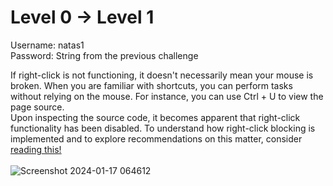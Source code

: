 # Level 0 -> Level 1 <br>
Username: natas1 <br>
Password: String from the previous challenge <br> 

If right-click is not functioning, it doesn't necessarily mean your mouse is broken. When you are familiar with shortcuts, you can perform tasks without relying on the mouse. For instance, you can use Ctrl + U to view the page source. <br>
Upon inspecting the source code, it becomes apparent that right-click functionality has been disabled. To understand how right-click blocking is implemented and to explore recommendations on this matter, consider <a href="https://stackoverflow.com/questions/737022/how-do-i-disable-right-click-on-my-web-page"> reading this! </a>
<br><br>
![Screenshot 2024-01-17 064612](https://github.com/MHKace/Walkthroughs/assets/157091170/e82f9e01-21ec-4a72-8283-830facfd457c)

